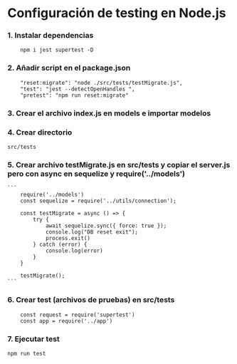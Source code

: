 # Configuración de testing en Node.js

### 1. Instalar dependencias
        npm i jest supertest -D

### 2. Añadir script en el package.json
        "reset:migrate": "node ./src/tests/testMigrate.js",
        "test": "jest --detectOpenHandles ",
        "pretest": "npm run reset:migrate"

### 3. Crear el archivo index.js en models e importar modelos

### 4. Crear directorio
    src/tests
    
### 5. Crear archivo testMigrate.js en src/tests y copiar el server.js pero con async en sequelize y require('../models')
    ```
        require('../models')
        const sequelize = require('../utils/connection');

        const testMigrate = async () => {
            try {
                await sequelize.sync({ force: true });
                console.log("DB reset exit");
                process.exit()
            } catch (error) {
                console.log(error)
            }
        }

        testMigrate();
    ```

### 6. Crear test (archivos de pruebas) en src/tests

```
    const request = require('supertest')
    const app = require('../app')
```


### 7. Ejecutar test
    npm run test
